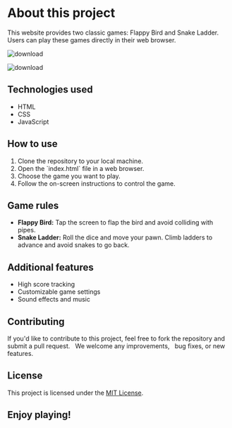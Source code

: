 <h1>About this project</h1>
  <p>This website provides two classic games: Flappy Bird and Snake Ladder. Users can play these games directly in their web browser.</p>


  ![download](https://github.com/user-attachments/assets/de49889d-47c0-46d6-83ef-c12198b8fc55)

![download](https://github.com/user-attachments/assets/26089f2a-81ec-40b0-b007-b2cf9d4a0a94)

  <h2>Technologies used</h2>
  <ul>
    <li>HTML</li>
    <li>CSS</li>
    <li>JavaScript</li>
  </ul>

  <h2>How to use</h2>
  <ol>
    <li>Clone the repository to your local machine.</li>
    <li>Open the `index.html` file in a web browser.</li>
    <li>Choose the game you want to play.</li>
    <li>Follow the on-screen instructions to control the game.</li>
  </ol>

  <h2>Game rules</h2>
  <ul>
    <li><strong>Flappy Bird:</strong> Tap the screen to flap the bird and avoid colliding with pipes.</li>
    <li><strong>Snake Ladder:</strong> Roll the dice and move your pawn. Climb ladders to advance and avoid snakes to go back.</li>
  </ul>

  <h2>Additional features</h2>
  <ul>
    <li>High score tracking</li>
    <li>Customizable game settings</li>
    <li>Sound effects and music</li>
  </ul>

  <h2>Contributing</h2>
  <p>If you'd like to contribute to this project, feel free to fork the repository and submit a pull request.   
 We welcome any improvements,   
 bug fixes, or new features.</p>

  <h2>License</h2>
  <p>This project is licensed under the <a href="https://opensource.org/licenses/MIT">MIT License</a>.</p>

  <h2>Enjoy playing!</h2>
